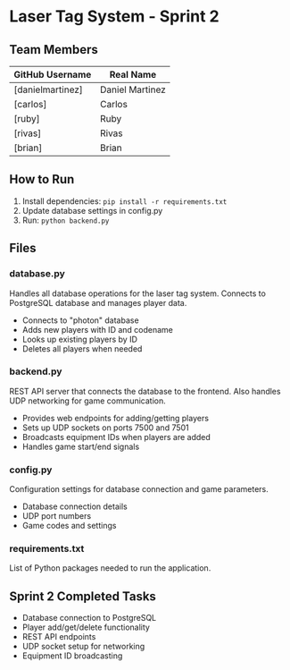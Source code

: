 # Laser Tag System - Sprint 2

## Team Members
| GitHub Username | Real Name |
|----------------|-----------|
| [danielmartinez] | Daniel Martinez |
| [carlos] | Carlos |
| [ruby] | Ruby |
| [rivas] | Rivas |
| [brian] | Brian |

## How to Run
1. Install dependencies: `pip install -r requirements.txt`
2. Update database settings in config.py
3. Run: `python backend.py`

## Files

### database.py
Handles all database operations for the laser tag system. Connects to PostgreSQL database and manages player data.
- Connects to "photon" database
- Adds new players with ID and codename
- Looks up existing players by ID
- Deletes all players when needed

### backend.py
REST API server that connects the database to the frontend. Also handles UDP networking for game communication.
- Provides web endpoints for adding/getting players
- Sets up UDP sockets on ports 7500 and 7501
- Broadcasts equipment IDs when players are added
- Handles game start/end signals

### config.py
Configuration settings for database connection and game parameters.
- Database connection details
- UDP port numbers
- Game codes and settings

### requirements.txt
List of Python packages needed to run the application.

## Sprint 2 Completed Tasks
- Database connection to PostgreSQL
- Player add/get/delete functionality
- REST API endpoints
- UDP socket setup for networking
- Equipment ID broadcasting
